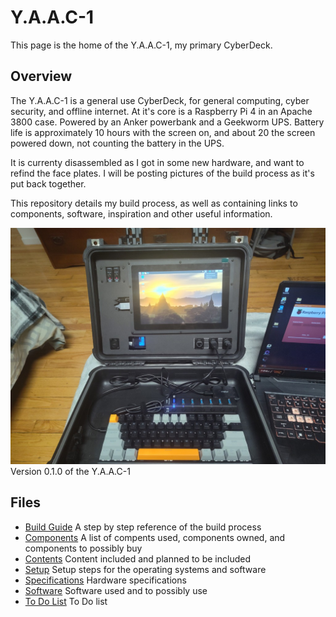 <!-- ======================================== index.md Start ======================================== -->


<!-- ------------------------------ Intro Start ------------------------------ -->

# Y.A.A.C-1

This page is the home of the Y.A.A.C-1, my primary CyberDeck.

<!-- ------------------------------ Intro End ------------------------------ -->


<!-- ------------------------------ Overview Start ------------------------------ -->

## Overview

The Y.A.A.C-1 is a general use CyberDeck, for general computing, cyber security, and offline internet. At it's core is a Raspberry Pi 4 in an Apache 3800 case. Powered by an Anker powerbank and a Geekworm UPS.  Battery life is approximately 10 hours with the screen on, and about 20 the screen powered down, not counting the battery in the UPS.

It is currenty disassembled as I got in some new hardware, and want to refind the face plates.  I will be posting pictures of the build process as it's put back together.

This repository details my build process, as well as containing links to components, software, inspiration and other useful information.

![Y.A.A.C-1 v0.1.0](../../img/yaac/yaac1/yaac1-3-v0-1-0.jpg)
Version 0.1.0 of the Y.A.A.C-1

<!-- ------------------------------ Overview End ------------------------------ -->


<!-- ------------------------------ Files Start ------------------------------ -->

## Files

* [Build Guide](yaac1-build.md) A step by step reference of the build process
* [Components](yaac1-components.md) A list of compents used, components owned, and components to possibly buy
* [Contents](yaac1-content.md) Content included and planned to be included
* [Setup](yaac1-setup.md) Setup steps for the operating systems and software
* [Specifications](yaac1-specs.md) Hardware specifications
* [Software](yaac1-software.md) Software used and to possibly use
* [To Do List](yaac1-todo.md) To Do list

<!-- ------------------------------ Files End ------------------------------ -->


<!-- ------------------------------ Outro Start ------------------------------ -->

<!-- ------------------------------ Outro End ------------------------------ -->


<!-- ======================================== index.md End ======================================== -->
